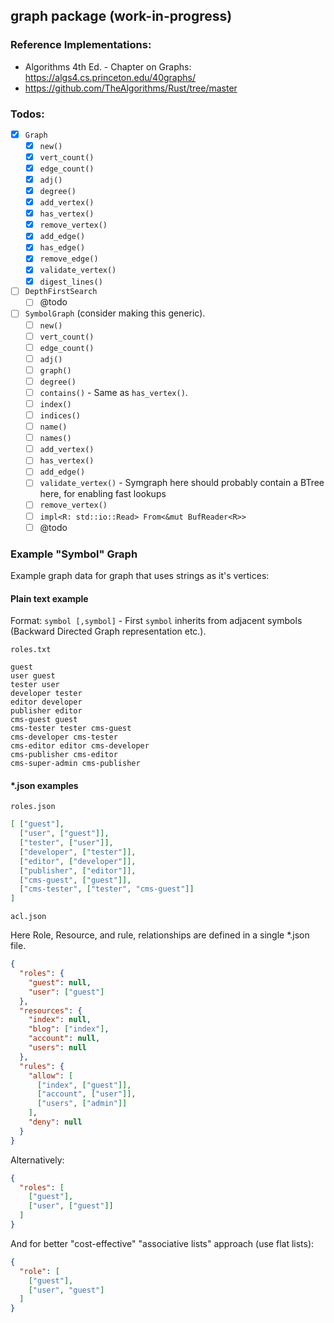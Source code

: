 ## graph package (work-in-progress)

### Reference Implementations:

- Algorithms 4th Ed. - Chapter on Graphs: https://algs4.cs.princeton.edu/40graphs/
- https://github.com/TheAlgorithms/Rust/tree/master

### Todos:

- [x] `Graph`
  - [x] `new()`
  - [x] `vert_count()`
  - [x] `edge_count()`
  - [x] `adj()`
  - [x] `degree()`
  - [x] `add_vertex()`
  - [x] `has_vertex()`
  - [x] `remove_vertex()`
  - [x] `add_edge()`
  - [x] `has_edge()`
  - [x] `remove_edge()`
  - [x] `validate_vertex()`
  - [x] `digest_lines()`

- [ ] `DepthFirstSearch`
  - [ ] @todo
  
- [ ] `SymbolGraph` (consider making this generic).
  - [ ] `new()`
  - [ ] `vert_count()`
  - [ ] `edge_count()`
  - [ ] `adj()`
  - [ ] `graph()`
  - [ ] `degree()`
  - [ ] `contains()` - Same as `has_vertex()`.
  - [ ] `index()`
  - [ ] `indices()`
  - [ ] `name()`
  - [ ] `names()`
  - [ ] `add_vertex()`
  - [ ] `has_vertex()`
  - [ ] `add_edge()`
  - [ ] `validate_vertex()` - Symgraph here should probably contain a BTree
  here, for enabling fast lookups
  - [ ] `remove_vertex()`
  - [ ] `impl<R: std::io::Read> From<&mut BufReader<R>>`
  - [ ] @todo 

### Example "Symbol" Graph

Example graph data for graph that uses strings as it's vertices:

#### Plain text example

Format: `symbol [,symbol]` - First `symbol` inherits from adjacent symbols (Backward Directed Graph representation etc.).

`roles.txt`

```text
guest
user guest
tester user
developer tester
editor developer
publisher editor
cms-guest guest
cms-tester tester cms-guest
cms-developer cms-tester
cms-editor editor cms-developer
cms-publisher cms-editor 
cms-super-admin cms-publisher
```

#### *.json examples

`roles.json`

```json
[ ["guest"],
  ["user", ["guest"]],
  ["tester", ["user"]],
  ["developer", ["tester"]],
  ["editor", ["developer"]],
  ["publisher", ["editor"]],
  ["cms-guest", ["guest"]],
  ["cms-tester", ["tester", "cms-guest"]]
]
```

`acl.json`

Here Role, Resource, and rule, relationships are defined in a single *.json file.

```json
{
  "roles": {
    "guest": null,
    "user": ["guest"]
  },
  "resources": {
    "index": null,
    "blog": ["index"],
    "account": null,
    "users": null
  },
  "rules": {
    "allow": [
      ["index", ["guest"]],
      ["account", ["user"]],
      ["users", ["admin"]]
    ],
    "deny": null
  }
}
```

Alternatively:

```json
{
  "roles": [
    ["guest"],
    ["user", ["guest"]]
  ]
}
```

And for better "cost-effective" "associative lists" approach (use flat lists):

```json
{
  "role": [
    ["guest"],
    ["user", "guest"]
  ]
}
```
